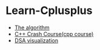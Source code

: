 # Learn-Cplusplus

- [The algorithm](https://github.com/TheAlgorithms)
- [C++ Crash Course(cpp course)](https://epdf.pub/c-weekend-crash-course.html)
- [DSA visualization](https://www.cs.usfca.edu/~galles/visualization/Algorithms.html)
